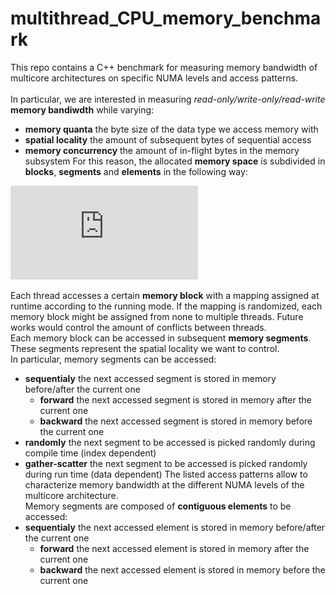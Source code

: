 # multithread_CPU_memory_benchmark

This repo contains a C++ benchmark for measuring memory bandwidth of multicore architectures on specific NUMA levels and access patterns.<br><br>
In particular, we are interested in measuring _read-only/write-only/read-write_ __memory bandiwdth__ while varying:<br>
* __memory quanta__ the byte size of the data type we access memory with
* __spatial locality__ the amount of subsequent bytes of sequential access
* __memory concurrency__ the amount of in-flight bytes in the memory subsystem
For this reason, the allocated __memory space__ is subdivided in __blocks__, __segments__ and __elements__ in the following way:<br>

![alt text](https://github.com/marcosiracusa93/multithread_CPU_memory_benchmark/blob/master/CPU_benchmark_memory_layout.pdf)

Each thread accesses a certain __memory block__ with a mapping assigned at runtime according to the running mode. 
If the mapping is randomized, each memory block might be assigned from none to multiple threads. 
Future works would control the amount of conflicts between threads.<br>
Each memory block can be accessed in subsequent __memory segments__. 
These segments represent the spatial locality we want to control.<br>
In particular, memory segments can be accessed:
* __sequentialy__ the next accessed segment is stored in memory before/after the current one
  * __forward__ the next accessed segment is stored in memory after the current one
  * __backward__ the next accessed segment is stored in memory before the current one
* __randomly__ the next segment to be accessed is picked randomly during compile time (index dependent)
* __gather-scatter__ the next segment to be accessed is picked randomly during run time (data dependent)
The listed access patterns allow to characterize memory bandwidth at the different NUMA levels of the multicore architecture.<br>
Memory segments are composed of __contiguous elements__ to be accessed:
* __sequentialy__ the next accessed element is stored in memory before/after the current one
  * __forward__ the next accessed element is stored in memory after the current one
  * __backward__ the next accessed element is stored in memory before the current one
